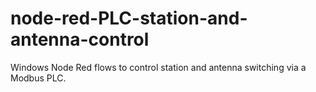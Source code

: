 # node-red-PLC-station-and-antenna-control
 Windows Node Red flows to control station and antenna switching via a Modbus PLC.

